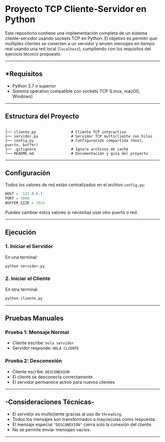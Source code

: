 
# Proyecto TCP Cliente-Servidor en Python

Este repositorio contiene una implementación completa de un sistema cliente-servidor usando sockets TCP en Python. El objetivo es permitir que múltiples clientes se conecten a un servidor y envíen mensajes en tiempo real usando una red local (`localhost`), cumpliendo con los requisitos del ejercicio técnico propuesto.

---

## *Requisitos

- Python 3.7 o superior
- Sistema operativo compatible con sockets TCP (Linux, macOS, Windows)

---

## Estructura del Proyecto

```
.
├── cliente.py                # Cliente TCP interactivo
├── servidor.py               # Servidor TCP multicliente con hilos
├── config.py                 # Configuración compartida (host, puerto, buffer)
├── .gitignore                # Ignora archivos de caché
└── README.md                 # Documentación y guía del proyecto
```

---

## Configuración

Todos los valores de red están centralizados en el archivo `config.py`:

```python
HOST = '127.0.0.1'
PORT = 5000
BUFFER_SIZE = 1024
```

Puedes cambiar estos valores si necesitas usar otro puerto o red.

---

## Ejecución

### 1. Iniciar el Servidor

En una terminal:

```bash
python servidor.py
```

###  2. Iniciar el Cliente

En otra terminal:

```bash
python cliente.py
```

---

## Pruebas Manuales

### Prueba 1: Mensaje Normal

- Cliente escribe: `hola servidor`
- Servidor responde: `HOLA CLIENTE`

### Prueba 2: Desconexión

- Cliente escribe: `DESCONEXION`
- El cliente se desconecta correctamente
- El servidor permanece activo para nuevos clientes

---



## -Consideraciones Técnicas-

- El servidor es multicliente gracias al uso de `threading`.
- Todos los mensajes son transformados a mayúsculas como respuesta.
- El mensaje especial `"DESCONEXION"` cierra solo la conexión del cliente.
- No se permite enviar mensajes vacíos.

---
